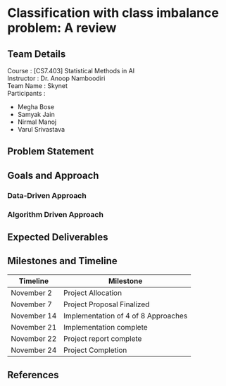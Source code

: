 # Classification with class imbalance problem: A review

## Team Details 

Course : [CS7.403] Statistical Methods in AI        
Instructor : Dr. Anoop Namboodiri      
Team Name : Skynet      
Participants : 
- Megha Bose    
- Samyak Jain       
- Nirmal Manoj      
- Varul Srivastava

## Problem Statement

## Goals and Approach     

### Data-Driven Approach

### Algorithm Driven Approach       

## Expected Deliverables    



## Milestones and Timeline  

| Timeline | Milestone |        
|-|-|
|November 2| Project Allocation| 
|November 7| Project Proposal Finalized|
|November 14| Implementation of 4 of 8 Approaches| 
|November 21| Implementation complete|
|November 22| Project report complete|
|November 24| Project Completion|


## References



